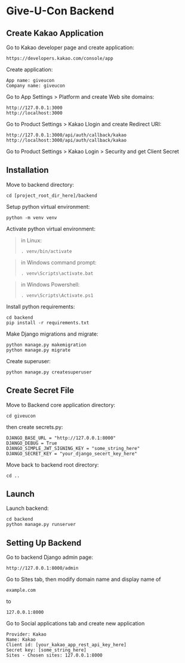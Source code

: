 # Give-U-Con Backend


## Create Kakao Application

Go to Kakao developer page and create application:
```
https://developers.kakao.com/console/app
```

Create application:
```
App name: giveucon
Company name: giveucon
```

Go to App Settings > Platform and create Web site domains:

```
http://127.0.0.1:3000
http://localhost:3000
```

Go to Product Settings > Kakao Llogin and create Redirect URI:

```
http://127.0.0.1:3000/api/auth/callback/kakao
http://localhost:3000/api/auth/callback/kakao
```

Go to Product Settings > Kakao Login > Security and get Client Secret

## Installation

Move to backend directory:

```
cd [project_root_dir_here]/backend
```

Setup python virtual environment:

```
python -m venv venv
```

Activate python virtual environment:

> in Linux: 
> ```
> . venv/bin/activate
> ```

> in Windows command prompt: 
> ```
> . venv\Scripts\activate.bat
> ```

> in Windows Powershell: 
> ```
> . venv\Scripts\Activate.ps1
> ```

Install python requirements:

```
cd backend
pip install -r requirements.txt
```

Make Django migrations and migrate:

```
python manage.py makemigration
python manage.py migrate
```

Create superuser:

```
python manage.py createsuperuser
```


## Create Secret File

Move to Backend core application directory:

```
cd giveucon
```

then create secrets.py:

```
DJANGO_BASE_URL = "http://127.0.0.1:8000"
DJANGO_DEBUG = True
DJANGO_SIMPLE_JWT_SIGNING_KEY = "some_string_here"
DJANGO_SECRET_KEY = "your_django_secert_key_here"
```

Move back to backend root directory:

```
cd ..
```

## Launch

Launch backend:

```
cd backend
python manage.py runserver
```


## Setting Up Backend

Go to backend Django admin page:

```
http://127.0.0.1:8000/admin
```

Go to Sites tab, then modify domain name and display name of

```
example.com
```

to

```
127.0.0.1:8000
```

Go to Social applications tab and create new application

```
Provider: Kakao
Name: Kakao
Client id: [your_kakao_app_rest_api_key_here]
Secret key: [some_string_here]
Sites - Chosen sites: 127.0.0.1:8000
```
